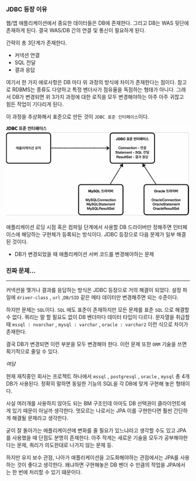 
### JDBC 등장 이유

웹/앱 애플리케이션에서 중요한 데이터들은 DB에 존재한다. 그리고 DB는 WAS 뒷단에 존재하게 된다. 결국 WAS/DB 간의 연결 및 통신이 필요하게 된다.

간략히 총 3단계가 존재한다.

- 커넥션 연결
- SQL 전달
- 결과 응답

여기서 한 가지 에로사항은 DB 마다 위 과정의 방식에 차이가 존재한다는 점이다. 참고로 RDBMS는 종류도 다양하고 특정 벤더사가 점유율을 독점하는 형태가 아니다. 그래서 DB가 변경되면 위 3가지 과정에 대한 로직을 모두 변경해야하는 아주 아주 귀찮고 힘든 작업이 기다리게 된다.

이 과정을 추상화해서 표준으로 만든 것이 `JDBC 표준 인터페이스`이다.

![[Pasted image 20230930173537.png]](../images/Pasted%20image%2020230930173537.png)


애플리케이션 로딩 시점 혹은 컴파일 단계에서 사용할 DB 드라이버만 정해주면 인터페이스에 해당하는 구현체가 등록되는 방식이다. JDBC 등장으로 다음 문제가 일부 해결된 것이다.

- DB가 변경되었을 때 애플리케이션 서버 코드를 변경해야하는 문제


### 진짜 문제...
---
커넥션을 맺거나 결과를 응답하는 방식은 JDBC 등장으로 거의 해결이 되었다. 설정 파일에 `driver-class` , `url` ,`DB/SID` 같은 메타 데이터만 변경해주면 되는 수준이다.

하지만 문제는 `SQL`이다. `SQL` 에도 표준이 존재하지만 모든 문제를 표준 `SQL` 으로 해결할 수 없다.  쿼리는 말 할 필요도 없이 DB 벤더마다 데이터 타입이 다르다. 문자열을 취급할 때 `mssql : nvarchar` , `mysql : varchar` , `oracle : varchar2`  이런 식으로 차이가 존재한다.

결국 DB가 변경되면 이런 부분을 모두 변경해야 한다. 이런 문제 또한 `ORM` 기술을 쓰면 획기적으로 줄일 수 있다. 


*여담*

현재 재직중인 회사는 프로젝트 하나에서 `mssql` , `postgresql` , `oracle` , `mysql` 총 4개 DB가 사용된다. 정확히 말하면 동일한 기능의 SQL을 각 DB에 맞게 구현해 놓은 형태이다.  

사실 여러개를 사용하지 않아도 되는 BM 구조인데 아마도 DB 선택권이 클라이언트에게 있기 때문이 아닐까 생각한다. 멋모르는 나로서는 JPA 이를 구현한다면 훨씬 간단하게 해결될 문제라고 생각한다.

굳이 잘 돌아가는 애플리케이션에 변화를 줄 필요가 있느냐라고 생각할 수도 있고 JPA를 사용했을 때 단점도 분명히 존재한다. 아주 작게는 새로운 기술을 모두가 공부해야한다는 문제, 쿼리가 의도한대로 나가지 않는 문제 등.

하지만 유지 보수 관점, 나아가 애플리케이션을 고도화해야하는 관점에서는 JPA를 사용하는 것이 좋다고 생각한다. 왜냐하면 구현해놓은 DB 벤더 수 만큼의 작업을 JPA에서는 한 번에 처리할 수 있기 떄문이다.





